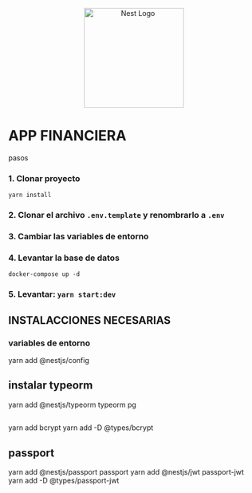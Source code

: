 <p align="center">
  <a href="http://nestjs.com/" target="blank"><img src="https://nestjs.com/img/logo-small.svg" width="200" alt="Nest Logo" /></a>
</p>

# APP FINANCIERA

pasos 

### 1. Clonar proyecto
```yarn install```

### 2. Clonar el archivo ```.env.template``` y renombrarlo a ```.env```

### 3. Cambiar las variables de entorno 

### 4. Levantar la base de datos

```docker-compose up -d```

### 5. Levantar:  ```yarn start:dev```






## INSTALACCIONES NECESARIAS

### variables de entorno
yarn add @nestjs/config

## instalar typeorm
yarn add @nestjs/typeorm typeorm pg

## 
yarn add bcrypt
yarn add -D @types/bcrypt

## passport 
 yarn add @nestjs/passport passport
 yarn add @nestjs/jwt passport-jwt
 yarn add -D @types/passport-jwt
